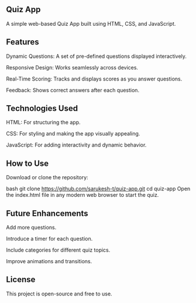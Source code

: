 ## Quiz App
A simple web-based Quiz App built using HTML, CSS, and JavaScript.

## Features
Dynamic Questions: A set of pre-defined questions displayed interactively.

Responsive Design: Works seamlessly across devices.

Real-Time Scoring: Tracks and displays scores as you answer questions.

Feedback: Shows correct answers after each question.

## Technologies Used
HTML: For structuring the app.

CSS: For styling and making the app visually appealing.

JavaScript: For adding interactivity and dynamic behavior.

## How to Use
Download or clone the repository:

bash
git clone https://github.com/sarukesh-t/quiz-app.git
cd quiz-app
Open the index.html file in any modern web browser to start the quiz.

## Future Enhancements
Add more questions.

Introduce a timer for each question.

Include categories for different quiz topics.

Improve animations and transitions.

## License
This project is open-source and free to use.

